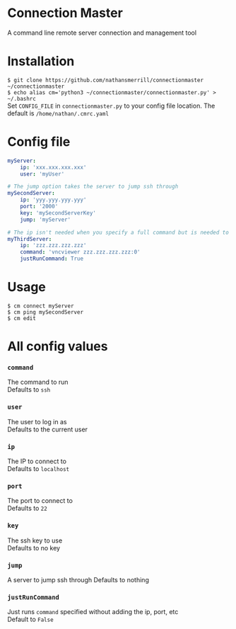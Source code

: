 # Connection Master
A command line remote server connection and management tool

# Installation
`$ git clone https://github.com/nathansmerrill/connectionmaster ~/connectionmaster`  
`$ echo alias cm='python3 ~/connectionmaster/connectionmaster.py' > ~/.bashrc`  
Set `CONFIG_FILE` in `connectionmaster.py` to your config file location. The default is `/home/nathan/.cmrc.yaml`

# Config file
```yaml
myServer:
    ip: 'xxx.xxx.xxx.xxx'
    user: 'myUser'

# The jump option takes the server to jump ssh through
mySecondServer:
    ip: 'yyy.yyy.yyy.yyy'
    port: '2000'
    key: 'mySecondServerKey'
    jump: 'myServer'

# The ip isn't needed when you specify a full command but is needed to ping the server
myThirdServer:
    ip: 'zzz.zzz.zzz.zzz'
    command: 'vncviewer zzz.zzz.zzz.zzz:0'
    justRunCommand: True

```
# Usage
```
$ cm connect myServer
$ cm ping mySecondServer
$ cm edit
```

# All config values
### `command`
The command to run   
Defaults to `ssh`
### `user`
The user to log in as  
Defaults to the current user  
### `ip`
The IP to connect to          
Defaults to `localhost`  
### `port`
The port to connect to          
Defaults to `22`  
### `key`
The ssh key to use      
Defaults to no key  
### `jump`
A server to jump ssh through
Defaults to nothing  
### `justRunCommand`
Just runs `command` specified without adding the ip, port, etc  
Default to `False`